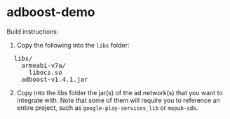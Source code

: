 adboost-demo
============

Build instructions:

1. Copy the following into the <code>libs</code> folder:
<pre>
  libs/
    armeabi-v7a/
      libocs.so
    adboost-v1.4.1.jar
</pre>
2. Copy into the libs folder the jar(s) of the ad network(s) that you want to integrate with. Note that some of them will require you to reference an entire project, such as <code>google-play-services_lib</code> or <code>mopub-sdk</code>.

